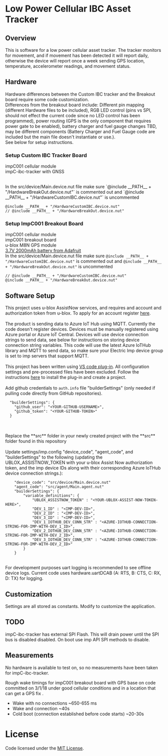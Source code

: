 # Low Power Cellular IBC Asset Tracker

## Overview

This is software for a low power cellular asset tracker. The tracker monitors for movement, and if movement has been detected it will report daily, otherwise the device will report once a week sending GPS location, temperature, accelerometer readings, and movement status. 

## Hardware

Hardware differences between the Custom IBC tracker and the Breakout board require some code customization. 
<br>
Differences from the breakout board include: Different pin mapping (different Hardware files to be included), RGB LED control (pins vs SPI, should not effect the current code since no LED control has been programmed), power routing (GPS is the only component that requires power gate to be enabled), battery charger and fuel gauge changes TBD, may be different components (Battery Charger and Fuel Gauge code are included but the main file doesn't instantiate or use.).
<br>
See below for setup instructions.

### Setup Custom IBC Tracker Board

impC001 cellular module
<br>
impC-ibc-tracker with GNSS

<br>
In the src/device/Main.device.nut file make sure `@include __PATH__ + "/HardwareBreakOut.device.nut"` is commented out and `@include __PATH__ + "/HardwareCustomIBC.device.nut"` is uncommented

```
@include __PATH__ + "/HardwareCustomIBC.device.nut"
// @include __PATH__ + "/HardwareBreakOut.device.nut"
```

### Setup ImpC001 Breakout Board

impC001 cellular module
<br>
impC001 breakout board
<br>
u-blox M8N GPS module
<br>
[3.7V 2000mAh battery from Adafruit](https://www.adafruit.com/product/2011?gclid=EAIaIQobChMIh7uL6pP83AIVS0sNCh1NNQUsEAQYAiABEgKFA_D_BwE)
<br>
In the src/device/Main.device.nut file make sure `@include __PATH__ + "/HardwareCustomIBC.device.nut"` is commented out and `@include __PATH__ + "/HardwareBreakOut.device.nut"` is uncommented

```
// @include __PATH__ + "/HardwareCustomIBC.device.nut"
@include __PATH__ + "/HardwareBreakOut.device.nut"
```

## Software Setup

This project uses u-blox AssistNow services, and requires and account and authorization token from u-blox. To apply for an account register [here](http://www.u-blox.com/services-form.html). 
<br>
<br>
The product is sending data to Azure IoT Hub using MQTT. Currently the code doesn't register devices. Devices must be manually registered using Azure portal or Azure IoT Central. Devices will use device connection strings to send data, see below for instructions on storing device connection string variables. This code will use the latest Azure IoTHub library and MQTT to send data, so make sure your Electric Imp device group is set to imp servers that support MQTT. 
<br>
<br>
This project has been written using [VS code plug-in](https://github.com/electricimp/vscode). All configuration settings and pre-processed files have been excluded. Follow the instructions [here](https://github.com/electricimp/vscode#installation) to install the plug-in and create a project. 
<br>
<br>
Add github credentials to `auth.info` file "builderSettings" (only needed if pulling code directly from GitHub repositories).
```
  "builderSettings": {
    "github_user": "<YOUR-GITHUB-USERNAME>",
    "github_token": "<YOUR-GITHUB-TOKEN>"
  }
```
<br>
<br>
Replace the **src** folder in your newly created project with the **src** folder found in this repository
<br>
<br>
Update settings/imp.config "device_code", "agent_code", and "builderSettings" to the following (updating the UBLOX_ASSISTNOW_TOKEN with your u-blox Assist Now authorization token, and the imp device IDs along with their corresponding Azure IoTHub device connection strings.):

```
    "device_code": "src/device/Main.device.nut"
    "agent_code": "src/agent/Main.agent.nut"
    "builderSettings": {
        "variable_definitions": {
            "UBLOX_ASSISTNOW_TOKEN" : "<YOUR-UBLOX-ASSIST-NOW-TOKEN-HERE>",
            "DEV_1_ID" : "<IMP-DEV-ID>", 
            "DEV_2_ID" : "<IMP-DEV-ID>", 
            "DEV_3_ID" : "<IMP-DEV-ID>",
            "DEV_1_IOTHUB_DEV_CONN_STR" : "<AZURE-IOTHUB-CONNECTION-STRING-FOR-IMP-WITH-DEV_1_ID>", 
            "DEV_2_IOTHUB_DEV_CONN_STR" : "<AZURE-IOTHUB-CONNECTION-STRING-FOR-IMP-WITH-DEV_2_ID>", 
            "DEV_3_IOTHUB_DEV_CONN_STR" : "<AZURE-IOTHUB-CONNECTION-STRING-FOR-IMP-WITH-DEV_2_ID>"
        }
    }
```
<br>
For development purposes uart logging is recommended to see offline device logs. Current code uses hardware.uartDCAB (A: RTS, B: CTS, C: RX, D: TX) for logging. 

## Customization

Settings are all stored as constants. Modify to customize the application.

## TODO

impC-ibc-tracker has external SPI Flash. This will drain power until the SPI bus is disabled disabled. On boot use imp API SPI methods to disable. 

## Measurements

No hardware is available to test on, so no measurements have been taken for impC-ibc-tracker. 

Rough wake timings for impC001 breakout board with GPS base on code committed on 3/1/18 under good cellular conditions and in a location that can get a GPS fix .

- Wake with no connections ~650-655 ms
- Wake and connection ~40s
- Cold boot (connection established before code starts) ~20-30s

# License

Code licensed under the [MIT License](./LICENSE).